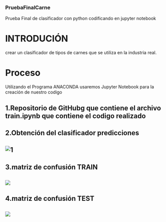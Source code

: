 ### PruebaFinalCarne
Prueba Final de clasificador con python codificando en jupyter notebook

# INTRODUCIÓN
crear un clasificador de tipos de carnes que se utiliza en la industria real.
# Proceso
Utilizando el Programa ANACONDA usaremos Jupyter Notebook para la creación de nuestro codigo

1.Repositorio de GitHubg que contiene el archivo train.ipynb que contiene el codigo realizado
---
2.Obtención del clasificador predicciones
---
![1](https://i.pinimg.com/564x/a7/45/4e/a7454e87e65d9fd107dd78d8ab07c7dd.jpg)
---
3.matriz de confusión TRAIN
---
![](https://i.pinimg.com/564x/dc/15/00/dc1500969ab70a0b62660bd0032bcd01.jpg)
---
4.matriz de confusión TEST
---
![](https://i.pinimg.com/564x/05/5c/09/055c0943413296c497b5865a2a683073.jpg)
---


